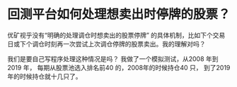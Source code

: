 # 回测平台如何处理想卖出时停牌的股票？

优矿视乎没有“明确的处理调仓时想卖出的股票停牌”
的具体机制，比如下个交易日或下个调仓时刻再一次尝试上次调仓停牌的股票卖出。我的理解对吗？

我们是要自己写程序处理这种情况是吗？ 我做了一个模拟测试，从2008 年到 2019 年，
每期从股票池选入排名前40 的，2008年的时候持仓40 只， 到了2019年的时候持仓就十几只了。